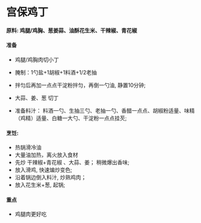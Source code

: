 # 宫保鸡丁

#### 原料: 鸡腿/鸡胸、葱姜蒜、油酥花生米、干辣椒、青花椒

#### 准备

- 鸡腿/鸡胸肉切小丁

- 腌制：1勺盐+1胡椒+1料酒+1/2老抽 

- 拌匀后再加一点点干淀粉拌匀，再倒一勺油, 静置10分钟;

- 大蒜、姜、葱 切丁

- 准备料汁： 料酒一勺、生抽三勺、老抽一勺、香醋一点点、胡椒粉适量、味精（鸡精）适量、白糖一大勺、干淀粉一点点挂芡;

#### 烹饪:
- 热锅滑冷油
- 大量油加热，离火放入食材
- 先炒 干辣椒+青花椒 、大蒜、姜； 稍微爆出香味;
- 放入滑鸡, 快速煸炒变色; 
- 沿着锅边倒入料汁, 炒熟鸡肉；
- 放入花生米+葱, 起锅;

#### 重点

- 鸡腿肉更好吃
